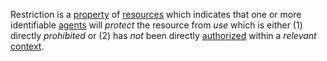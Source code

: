 Restriction is a [property](https://github.com/gcassel/Modular-Organization-Terminology/blob/master/terms/property.md) of [resources](https://github.com/gcassel/Modular-Organization-Terminology/blob/master/terms/resource.md) which indicates that one or more identifiable [agents](https://github.com/gcassel/Modular-Organization-Terminology/blob/master/terms/agent.md) will *protect* the resource from *use* which is either (1) directly *prohibited* or (2) has *not* been directly [authorized](https://github.com/gcassel/Modular-Organization-Terminology/blob/master/terms/authority.md) within a *relevant* [context](https://github.com/gcassel/Modular-Organization-Terminology/blob/master/terms/context.md). 
